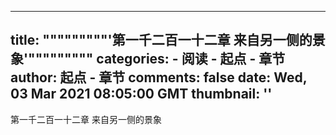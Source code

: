 
---
title: """""""""'第一千二百一十二章 来自另一侧的景象'"""""""""
categories: 
    - 阅读
    - 起点 - 章节
author: 起点 - 章节
comments: false
date: Wed, 03 Mar 2021 08:05:00 GMT
thumbnail: ''
---

<div>   
第一千二百一十二章 来自另一侧的景象  
</div>
            
